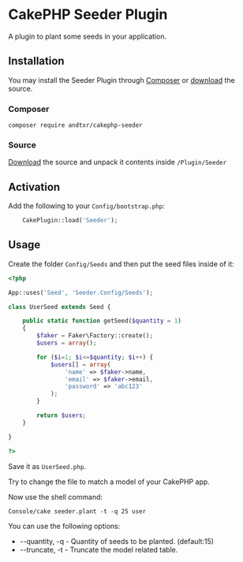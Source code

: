 # CakePHP Seeder Plugin

A plugin to plant some seeds in your application.

## Installation

You may install the Seeder Plugin through [Composer](http://getcomposer.org) or
[download](https://github.com/andtxr/cakephp-seeder/archive/master.zip) the source.

### Composer

``composer require andtxr/cakephp-seeder``

### Source

[Download](https://github.com/andtxr/cakephp-seeder/archive/master.zip) the source
and unpack it contents inside ``/Plugin/Seeder``

## Activation

Add the following to your ``Config/bootstrap.php``:

```php
    CakePlugin::load('Seeder');
```

## Usage

Create the folder ``Config/Seeds`` and then put the seed files inside of it:

```php
<?php

App::uses('Seed', 'Seeder.Config/Seeds');

class UserSeed extends Seed {

    public static function getSeed($quantity = 1)
    {
        $faker = Faker\Factory::create();
        $users = array();

        for ($i=1; $i<=$quantity; $i++) {
            $users[] = array(
                'name' => $faker->name,
                'email' => $faker->email,
                'password' => 'abc123'
            );
        }

        return $users;
    }

}

?>
```

Save it as ``UserSeed.php``.

Try to change the file to match a model of your CakePHP app. 

Now use the shell command:

```shell
Console/cake seeder.plant -t -q 25 user
```

You can use the following options:

- --quantity, -q - Quantity of seeds to be planted. (default:15)
- --truncate, -t - Truncate the model related table.